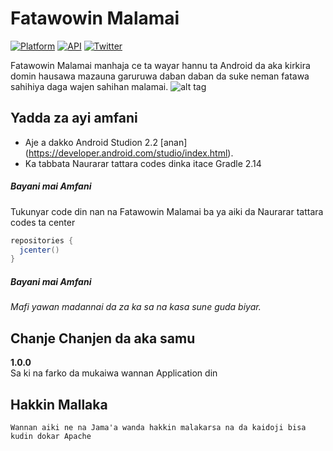 # Fatawowin Malamai

[![Platform](https://img.shields.io/badge/platform-android-green.svg)](http://developer.android.com/index.html)
[![API](https://img.shields.io/badge/API-15%2B-brightgreen.svg?style=flat)](https://android-arsenal.com/api?level=15)
[![Twitter](https://img.shields.io/badge/Twitter-@amansulaiman92-blue.svg?style=flat)](http://twitter.com/amansulaiman92)

Fatawowin Malamai manhaja ce ta wayar hannu ta Android da aka kirkira domin hausawa mazauna garuruwa daban daban da suke neman fatawa sahihiya daga wajen sahihan malamai.
![alt tag](https://github.com/amansulaiman/fatawowinmalamai/blob/master/Screenshot_2017-02-21-08-17-25.png)

Yadda za ayi amfani
-----
* Aje a dakko Android Studion 2.2 [anan] (https://developer.android.com/studio/index.html).
* Ka tabbata Naurarar tattara codes dinka itace Gradle 2.14


##### Bayani mai Amfani
Tukunyar code din nan na Fatawowin Malamai ba ya aiki da Naurarar tattara codes ta center
```groovy
repositories {
  jcenter()
}
```
##### Bayani mai Amfani
*Mafi yawan madannai da za ka sa na kasa sune guda biyar.*


Chanje Chanjen da aka samu
-----
<b>1.0.0</b><br>
Sa ki na farko da mukaiwa wannan Application din


Hakkin Mallaka
-----
```
Wannan aiki ne na Jama'a wanda hakkin malakarsa na da kaidoji bisa kudin dokar Apache
```
